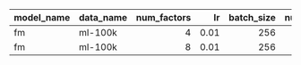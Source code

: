| model_name   | data_name   |   num_factors |   lr |   batch_size |   num_epochs | use_gpu   | override   |   train_loss |   train_mse |   valid_loss |   valid_mse |
|:-------------|:------------|--------------:|-----:|-------------:|-------------:|:----------|:-----------|-------------:|------------:|-------------:|------------:|
| fm           | ml-100k     |             4 | 0.01 |          256 |            2 | True      | False      |       1.0213 |      1.0213 |       1.013  |      1.013  |
| fm           | ml-100k     |             8 | 0.01 |          256 |            2 | True      | False      |       0.9813 |      0.9813 |       1.0596 |      1.0596 |